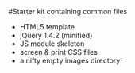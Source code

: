 #Starter kit containing common files
+ HTML5 template
+ jQuery 1.4.2 (minified)
+ JS module skeleton
+ screen & print CSS files
+ a nifty empty images directory!
